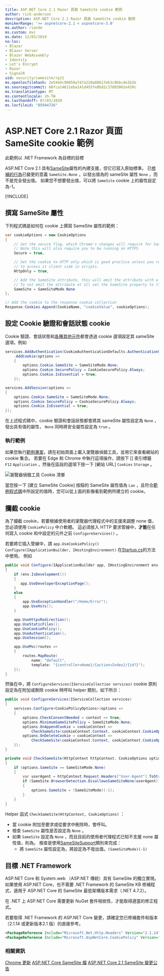 ```yaml
---
title: ASP.NET Core 2.1 Razor 頁面 SameSite cookie 範例
author: rick-anderson
description: ASP.NET Core 2.1 Razor 頁面 SameSite cookie 範例
monikerRange: '>= aspnetcore-2.1 < aspnetcore-3.0'
ms.author: riande
ms.custom: mvc
ms.date: 12/03/2019
no-loc:
- Blazor
- Blazor Server
- Blazor WebAssembly
- Identity
- Let's Encrypt
- Razor
- SignalR
uid: security/samesite/rp21
ms.openlocfilehash: 2e5444c98059a747a220a88617eb3c9bbc4e3b2b
ms.sourcegitcommit: 66fca14611eba141d455fe0bd2c37803062e439c
ms.translationtype: MT
ms.contentlocale: zh-TW
ms.lasthandoff: 07/03/2020
ms.locfileid: "85944726"
---
```

# <a name="aspnet-core-21-razor-pages-samesite-cookie-sample"></a>ASP.NET Core 2.1 Razor 頁面 SameSite cookie 範例

此範例以 .NET Framework 為目標的目標

ASP.NET Core 2.1 具有[SameSite](https://www.owasp.org/index.php/SameSite)屬性的內建支援，但它已寫入原始標準。 已[修補的行為](https://github.com/dotnet/aspnetcore/issues/8212)已變更的意義 `SameSite.None` ，以發出值為的 sameSite 屬性 `None` ，而不是完全發出值。 如果您不想要發出值，可以將 `SameSite` cookie 上的屬性設定為-1。

[!INCLUDE[](~/includes/SameSiteIdentity.md)]

## <a name="writing-the-samesite-attribute"></a><a name="sampleCode"></a>撰寫 SameSite 屬性

下列程式碼是如何在 cookie 上撰寫 SameSite 屬性的範例：

```c#
var cookieOptions = new CookieOptions
{
    // Set the secure flag, which Chrome's changes will require for SameSite none.
    // Note this will also require you to be running on HTTPS
    Secure = true,

    // Set the cookie to HTTP only which is good practice unless you really do need
    // to access it client side in scripts.
    HttpOnly = true,

    // Add the SameSite attribute, this will emit the attribute with a value of none.
    // To not emit the attribute at all set the SameSite property to (SameSiteMode)(-1).
    SameSite = SameSiteMode.None
};

// Add the cookie to the response cookie collection
Response.Cookies.Append(CookieName, "cookieValue", cookieOptions);
```

## <a name="setting-cookie-authentication-and-session-state-cookies"></a>設定 Cookie 驗證和會話狀態 cookie

Cookie 驗證、會話狀態和[各種其他元件](https://docs.microsoft.com/aspnet/core/security/samesite?view=aspnetcore-2.1)都會透過 cookie 選項設定其 sameSite 選項，例如

```c#
services.AddAuthentication(CookieAuthenticationDefaults.AuthenticationScheme)
    .AddCookie(options =>
    {
        options.Cookie.SameSite = SameSiteMode.None;
        options.Cookie.SecurePolicy = CookieSecurePolicy.Always;
        options.Cookie.IsEssential = true;
    });

services.AddSession(options =>
{
    options.Cookie.SameSite = SameSiteMode.None;
    options.Cookie.SecurePolicy = CookieSecurePolicy.Always;
    options.Cookie.IsEssential = true;
});
```

在上述程式碼中，cookie 驗證和會話狀態都會將其 sameSite 屬性設定為 `None` ，發出具有值的屬性， `None` 同時將安全屬性設定為 `true` 。

### <a name="run-the-sample"></a>執行範例

如果您執行[範例專案](https://github.com/blowdart/AspNetSameSiteSamples/tree/master/AspNetCore21RazorPages)，請在初始頁面上載入瀏覽器偵錯工具，並用它來查看網站的 cookie 集合。 若要在 Edge 和 Chrome 中執行這項操作，請按下 [] 索引標籤 `F12` `Application` ，然後在區段的選項下按一下 [網站 URL] `Cookies` `Storage` 。

![瀏覽器偵錯工具 Cookie 清單](BrowserDebugger.png)

當您按一下 [建立 SameSite Cookie] 按鈕的 SameSite 屬性值為 `Lax` ，且符合[範例程式碼](#sampleCode)中所設定的值時，您可以從上面的影像看到範例所建立的 cookie。

## <a name="intercepting-cookies"></a><a name="interception"></a>攔截 cookie

為了攔截 cookie，若要根據使用者的瀏覽器代理程式中的支援來調整 none 值，您必須使用 `CookiePolicy` 中介軟體。 這必須放入 HTTP 要求管線中，**才能**在任何寫入 cookie 和中設定的元件之前 `ConfigureServices()` 。

若要將它插入管線中，請 `app.UseCookiePolicy()` `Configure(IApplicationBuilder, IHostingEnvironment)` 在[Startup.cs](https://github.com/blowdart/AspNetSameSiteSamples/blob/master/AspNetCore21MVC/Startup.cs)的方法中使用。 例如

```c#
public void Configure(IApplicationBuilder app, IHostingEnvironment env)
{
    if (env.IsDevelopment())
    {
       app.UseDeveloperExceptionPage();
    }
    else
    {
        app.UseExceptionHandler("/Home/Error");
        app.UseHsts();
    }

    app.UseHttpsRedirection();
    app.UseStaticFiles();
    app.UseCookiePolicy();
    app.UseAuthentication();
    app.UseSession();

    app.UseMvc(routes =>
    {
        routes.MapRoute(
            name: "default",
            template: "{controller=Home}/{action=Index}/{id?}");
    });
}
```

然後在中，將 `ConfigureServices(IServiceCollection services)` cookie 原則設定為在附加或刪除 cookie 時呼叫 helper 類別，如下所示：

```c#
public void ConfigureServices(IServiceCollection services)
{
    services.Configure<CookiePolicyOptions>(options =>
    {
        options.CheckConsentNeeded = context => true;
        options.MinimumSameSitePolicy = SameSiteMode.None;
        options.OnAppendCookie = cookieContext =>
            CheckSameSite(cookieContext.Context, cookieContext.CookieOptions);
        options.OnDeleteCookie = cookieContext =>
            CheckSameSite(cookieContext.Context, cookieContext.CookieOptions);
    });
}

private void CheckSameSite(HttpContext httpContext, CookieOptions options)
{
    if (options.SameSite == SameSiteMode.None)
    {
        var userAgent = httpContext.Request.Headers["User-Agent"].ToString();
        if (SameSite.BrowserDetection.DisallowsSameSiteNone(userAgent))
        {
            options.SameSite = (SameSiteMode)(-1);
        }
    }
}
```

Helper 函式 `CheckSameSite(HttpContext, CookieOptions)` ：

* 當 cookie 附加至要求或從要求中刪除時，會呼叫。
* 檢查 `SameSite` 屬性是否設定為 `None` 。
* 如果 `SameSite` 設定為 `None` ，而且目前的使用者代理程式已知不支援 none 屬性值，則為。 檢查是使用[SameSiteSupport](https://github.com/dotnet/AspNetCore.Docs/tree/master/aspnetcore/security/samesite/sample/snippets/SameSiteSupport.cs)類別來完成：
  * 將 `SameSite` 屬性設定為，將設定為不發出值。`(SameSiteMode)(-1)`

## <a name="targeting-net-framework"></a>目標 .NET Framework

ASP.NET Core 和 System.web （ASP.NET 傳統）具有 SameSite 的獨立實現。 如果使用 ASP.NET Core，也不需要 .NET Framework 的 SameSite KB 修補程式，適用于 ASP.NET Core 的 SameSite 最低架構版本需求（.NET 4.7.2）。

在 .NET 上 ASP.NET Core 需要更新 NuGet 套件相依性，才能取得適當的修正程式。

若要取得 .NET Framework 的 ASP.NET Core 變更，請確定您已修補套件和版本（2.1.14 或更新版本2.1 版）的直接參考。

```xml
<PackageReference Include="Microsoft.Net.Http.Headers" Version="2.1.14" />
<PackageReference Include="Microsoft.AspNetCore.CookiePolicy" Version="2.1.14" />
```

### <a name="more-information"></a>相關資訊
 
[Chrome 更新](https://www.chromium.org/updates/same-site) 
[ASP.NET Core SameSite 檔](https://docs.microsoft.com/aspnet/core/security/samesite?view=aspnetcore-2.1) 
[ASP.NET Core 2.1 SameSite 變更公告](https://github.com/dotnet/aspnetcore/issues/8212)
